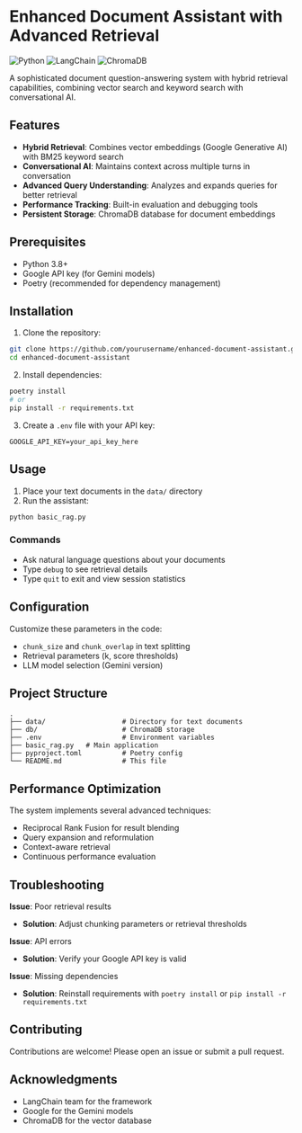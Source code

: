 # Enhanced Document Assistant with Advanced Retrieval

![Python](https://img.shields.io/badge/python-3.8+-blue.svg)
![LangChain](https://img.shields.io/badge/LangChain-0.1.x-orange.svg)
![ChromaDB](https://img.shields.io/badge/ChromaDB-0.4.x-green.svg)

A sophisticated document question-answering system with hybrid retrieval capabilities, combining vector search and keyword search with conversational AI.

## Features

- **Hybrid Retrieval**: Combines vector embeddings (Google Generative AI) with BM25 keyword search
- **Conversational AI**: Maintains context across multiple turns in conversation
- **Advanced Query Understanding**: Analyzes and expands queries for better retrieval
- **Performance Tracking**: Built-in evaluation and debugging tools
- **Persistent Storage**: ChromaDB database for document embeddings

## Prerequisites

- Python 3.8+
- Google API key (for Gemini models)
- Poetry (recommended for dependency management)

## Installation

1. Clone the repository:
```bash
git clone https://github.com/yourusername/enhanced-document-assistant.git
cd enhanced-document-assistant
```

2. Install dependencies:
```bash
poetry install
# or
pip install -r requirements.txt
```

3. Create a `.env` file with your API key:
```env
GOOGLE_API_KEY=your_api_key_here
```

## Usage

1. Place your text documents in the `data/` directory
2. Run the assistant:
```bash
python basic_rag.py
```

### Commands
- Ask natural language questions about your documents
- Type `debug` to see retrieval details
- Type `quit` to exit and view session statistics

## Configuration

Customize these parameters in the code:
- `chunk_size` and `chunk_overlap` in text splitting
- Retrieval parameters (k, score thresholds)
- LLM model selection (Gemini version)

## Project Structure

```
.
├── data/                   # Directory for text documents
├── db/                     # ChromaDB storage
├── .env                    # Environment variables
├── basic_rag.py   # Main application
├── pyproject.toml          # Poetry config
└── README.md               # This file
```

## Performance Optimization

The system implements several advanced techniques:
- Reciprocal Rank Fusion for result blending
- Query expansion and reformulation
- Context-aware retrieval
- Continuous performance evaluation

## Troubleshooting

**Issue**: Poor retrieval results
- **Solution**: Adjust chunking parameters or retrieval thresholds

**Issue**: API errors
- **Solution**: Verify your Google API key is valid

**Issue**: Missing dependencies
- **Solution**: Reinstall requirements with `poetry install` or `pip install -r requirements.txt`

## Contributing

Contributions are welcome! Please open an issue or submit a pull request.

## Acknowledgments

- LangChain team for the framework
- Google for the Gemini models
- ChromaDB for the vector database
